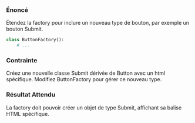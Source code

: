 ### Énoncé

Étendez la factory pour inclure un nouveau type de bouton, par exemple un bouton Submit.

```python
class ButtonFactory():
    # ...
```

### Contrainte

Créez une nouvelle classe Submit dérivée de Button avec un html spécifique. Modifiez ButtonFactory pour gérer ce nouveau type.

### Résultat Attendu

La factory doit pouvoir créer un objet de type Submit, affichant sa balise HTML spécifique.